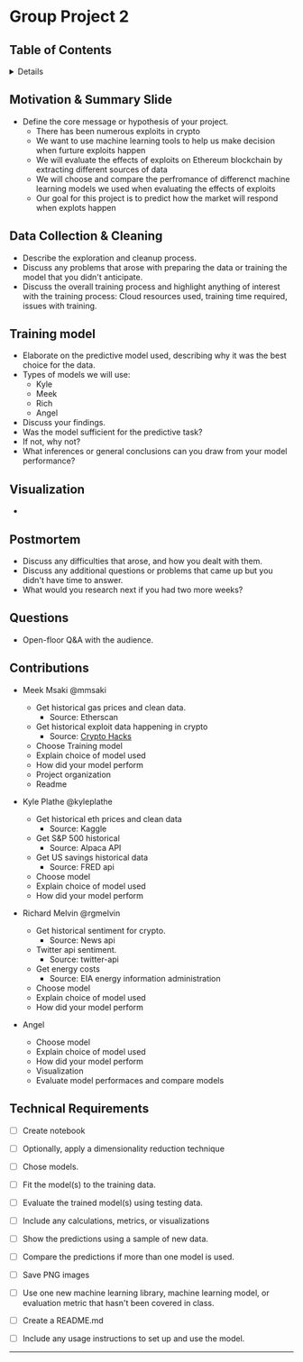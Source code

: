 # Group Project 2

## Table of Contents

<details>
<ol>
1. Motivation & Summary Slide
2. Data Collection and Clenaing
3. Training model
4. Visualization
5. Postmortem
6. Questions
7. Contributions
</ol>
</details>

## Motivation & Summary Slide

- Define the core message or hypothesis of your project. 
    - There has been numerous exploits in crypto
    - We want to use machine learning tools to help us make decision when furture exploits happen
    - We will evaluate the effects of exploits on Ethereum blockchain by extracting different sources of data
    - We will choose and compare the perfromance of differenct machine learning models we used when evaluating the effects of exploits 
    - Our goal for this project is to predict how the market will respond when explots happen

## Data Collection & Cleaning

- Describe the exploration and cleanup process.
- Discuss any problems that arose with preparing the data or training the model that you didn't anticipate.
- Discuss the overall training process and highlight anything of interest with the training process: Cloud resources used, training time required, issues with training.

## Training model 

- Elaborate on the predictive model used, describing why it was the best choice for the data.
- Types of models we will use:
    - Kyle
    - Meek 
    - Rich
    - Angel
- Discuss your findings. 
- Was the model sufficient for the predictive task? 
- If not, why not? 
- What inferences or general conclusions can you draw from your model performance?

## Visualization

- 

## Postmortem

- Discuss any difficulties that arose, and how you dealt with them.
- Discuss any additional questions or problems that came up but you didn't have time to answer.
- What would you research next if you had two more weeks?

## Questions

- Open-floor Q&A with the audience.

## Contributions

- Meek Msaki @mmsaki
    - Get historical gas prices and clean data. 
        - Source: Etherscan
    - Get historical exploit data happening in crypto
        - Source: [Crypto Hacks](https://cointelegraph.com/magazine/crypto-exchange-hacks/)
    - Choose Training model
    - Explain choice of model used
    - How did your model perform
    - Project organization
    - Readme

- Kyle Plathe @kyleplathe
    - Get historical eth prices and clean data
        - Source: Kaggle
    - Get S&P 500 historical
        - Source: Alpaca API
    - Get US savings historical data
        - Source: FRED api
    - Choose model 
    - Explain choice of model used
    - How did your model perform


- Richard Melvin @rgmelvin
    - Get historical sentiment for crypto. 
        - Source: News api
    - Twitter api sentiment. 
        - Source: twitter-api
    - Get energy costs
        - Source: EIA energy information administration
    - Choose model 
    - Explain choice of model used
    - How did your model perform

- Angel 
    - Choose model
    - Explain choice of model used
    - How did your model perform
    - Visualization
    - Evaluate model performaces and compare models 

## Technical Requirements

- [ ] Create notebook

- [ ] Optionally, apply a dimensionality reduction technique

- [ ] Chose models.

- [ ] Fit the model(s) to the training data.

- [ ] Evaluate the trained model(s) using testing data. 

- [ ] Include any calculations, metrics, or visualizations

- [ ] Show the predictions using a sample of new data. 

- [ ] Compare the predictions if more than one model is used.

- [ ] Save PNG images

- [ ] Use one new machine learning library, machine learning model, or evaluation metric that hasn't been covered in class.

- [ ] Create a README.md 

- [ ] Include any usage instructions to set up and use the model.

- - -
